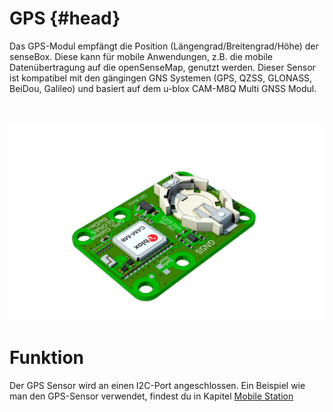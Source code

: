 # GPS {#head}
<div class="description">Das GPS-Modul empfängt die Position (Längengrad/Breitengrad/Höhe) der senseBox. Diese kann für mobile Anwendungen, z.B. die mobile Datenübertragung auf die openSenseMap, genutzt werden. Dieser Sensor ist kompatibel mit den gängingen GNS Systemen (GPS, QZSS, GLONASS, BeiDou, Galileo) und basiert auf dem u-blox CAM-M8Q Multi GNSS Modul.</div>

<div class="line">
    <br>
    <br>
</div>

![Der GPS-Sensor](https://github.com/sensebox/resources/raw/master/gitbook_pictures/gps%20top.png)

# Funktion

Der GPS Sensor wird an einen I2C-Port angeschlossen. Ein Beispiel wie man den GPS-Sensor verwendet, findest du in Kapitel [Mobile Station]( https://sensebox.github.io/books-v2/edu/de/projekte/Mobile_Station.html)

